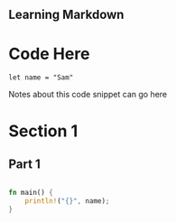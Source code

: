 
## Learning Markdown

# Code Here

`let name = "Sam"`

Notes about this code snippet can go here

# Section 1
## Part 1


```rust

fn main() {
    println!("{}", name);
}


```
